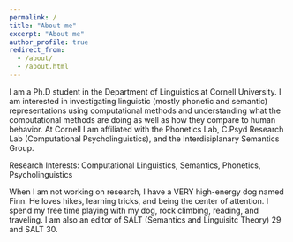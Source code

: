 ```yaml
---
permalink: /
title: "About me"
excerpt: "About me"
author_profile: true
redirect_from: 
  - /about/
  - /about.html
---
```


I am a Ph.D student in the Department of Linguistics at Cornell University.  I am interested in investigating linguistic (mostly phonetic and semantic) representations using computational methods and understanding what the computational methods are doing as well as how they compare to human behavior.  At Cornell I am affiliated with the Phonetics Lab, C.Psyd Research Lab (Computational Psycholinguistics), and the Interdisiplanary Semantics Group. 

Research Interests: Computational Linguistics, Semantics, Phonetics, Psycholinguistics

When I am not working on research, I have a VERY high-energy dog named Finn.  He loves hikes, learning tricks, and being the center of attention.  I spend my free time playing with my dog, rock climbing, reading, and traveling.  I am also an editor of SALT (Semantics and Linguisitc Theory) 29 and SALT 30.  
